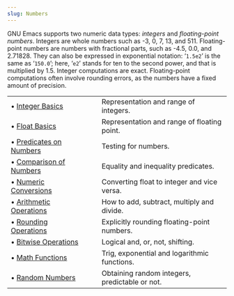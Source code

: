 ```yaml
---
slug: Numbers
---
```


GNU Emacs supports two numeric data types: *integers* and *floating-point numbers*. Integers are whole numbers such as -3, 0, 7, 13, and 511. Floating-point numbers are numbers with fractional parts, such as -4.5, 0.0, and 2.71828. They can also be expressed in exponential notation: ‘`1.5e2`’ is the same as ‘`150.0`’; here, ‘`e2`’ stands for ten to the second power, and that is multiplied by 1.5. Integer computations are exact. Floating-point computations often involve rounding errors, as the numbers have a fixed amount of precision.

|                                                              |    |                                                |
| :----------------------------------------------------------- | -- | :--------------------------------------------- |
| • [Integer Basics](/docs/elisp/Integer-Basics)               |    | Representation and range of integers.          |
| • [Float Basics](/docs/elisp/Float-Basics)                   |    | Representation and range of floating point.    |
| • [Predicates on Numbers](/docs/elisp/Predicates-on-Numbers) |    | Testing for numbers.                           |
| • [Comparison of Numbers](/docs/elisp/Comparison-of-Numbers) |    | Equality and inequality predicates.            |
| • [Numeric Conversions](/docs/elisp/Numeric-Conversions)     |    | Converting float to integer and vice versa.    |
| • [Arithmetic Operations](/docs/elisp/Arithmetic-Operations) |    | How to add, subtract, multiply and divide.     |
| • [Rounding Operations](/docs/elisp/Rounding-Operations)     |    | Explicitly rounding floating-point numbers.    |
| • [Bitwise Operations](/docs/elisp/Bitwise-Operations)       |    | Logical and, or, not, shifting.                |
| • [Math Functions](/docs/elisp/Math-Functions)               |    | Trig, exponential and logarithmic functions.   |
| • [Random Numbers](/docs/elisp/Random-Numbers)               |    | Obtaining random integers, predictable or not. |
